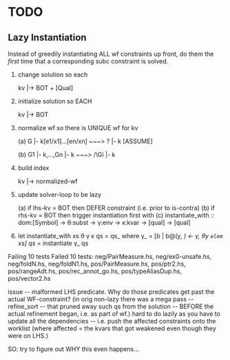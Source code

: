 TODO
====

Lazy Instantiation
------------------

Instead of greedily instantiating ALL wf constraints up front, 
do them the *first* time that a corresponding subc constraint 
is solved.

1. change solution so each
	
	kv |-> BOT + [Qual]

2. initialize solution so EACH 

	kv |-> BOT

3. normalize wf so there is UNIQUE wf for kv

	(a)	G  |- k[e1/x1]...[en/xn] ~~~> ? |- k		[ASSUME]

	(b)	G1 |- k,...,Gn |- k	 ~~~> /\Gi |- k

4. build index

	kv |-> normalized-wf 

5. update solver-loop to be lazy 

	(a) if lhs-kv = BOT then DEFER constraint (i.e. prior to is-contra)
	(b) if rhs-kv = BOT then trigger instantiation first with
	(c) instantiate_with :: dom:[Symbol] -> θ:subst -> γ:env -> κ:kvar -> [qual] -> [qual] 


6. let instantiate_with xs θ γ κ qs = qs_
     where 
       γ_  = [b | b@(y, _) <- γ, θy `elem` xs]
       qs_ = instantiate γ_ qs   
      

Failing 10 tests
Failed 10 tests: 
neg/PairMeasure.hs,
neg/ex0-unsafe.hs,
neg/foldN.hs,
neg/foldN1.hs,
pos/PairMeasure.hs,
pos/ptr2.hs,
pos/rangeAdt.hs,
pos/rec_annot_go.hs,
pos/typeAliasDup.hs,
pos/vector2.hs 

issue -- malformed LHS predicate. Why do those predicates get past the actual WF-constraint?
(in orig non-lazy there was a mega pass -- refine_sort -- that pruned away such
qs from the solution -- BEFORE the actual refinement began, i.e. as part of wf.)
hard to do lazily as you have to update all the dependencies -- i.e. push the
affected constraints onto the worklist (where affected = the kvars that got
weakened even though they were on LHS.)

SO: try to figure out WHY this even happens...

 

